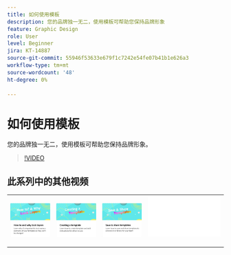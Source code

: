 ```yaml
---
title: 如何使用模板
description: 您的品牌独一无二，使用模板可帮助您保持品牌形象
feature: Graphic Design
role: User
level: Beginner
jira: KT-14887
source-git-commit: 55946f53633e679f1c7242e54fe07b41b1e626a3
workflow-type: tm+mt
source-wordcount: '48'
ht-degree: 0%

---
```


# 如何使用模板

您的品牌独一无二，使用模板可帮助您保持品牌形象。

>[!VIDEO](https://video.tv.adobe.com/v/3427099?quality=12&learn=on&hidetitle=true)

## 此系列中的其他视频

<table style="table-layout:fixed">
<tr>
    <td>
            <a href="lock-layers.md">
                <img alt="如何以及为何锁定图层" src="assets/lock-layers.png" />
            </a>
    </td>
    <td>
         <a href="create-templates.md">
            <img alt="创建模板" src="assets/create-template.png" />
         </a>
    </td>
    <td>
            <a href="share-templates.md">
                <img alt="保存和共享模板" src="assets/share-templates.png" />
            </a>
    </td>
    <td>
      <img alt="间隔物" src="../assets/Whitespacer.png" />
      <div>
      <br>
    </td>
</tr>
</table>